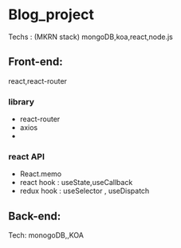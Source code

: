 # Blog_project

Techs : (MKRN stack) mongoDB,koa,react,node.js

## Front-end:

react,react-router

### library

- react-router
- axios
-

### react API

- React.memo
- react hook : useState,useCallback
- redux hook : useSelector , useDispatch

## Back-end:

Tech: monogoDB,,KOA
